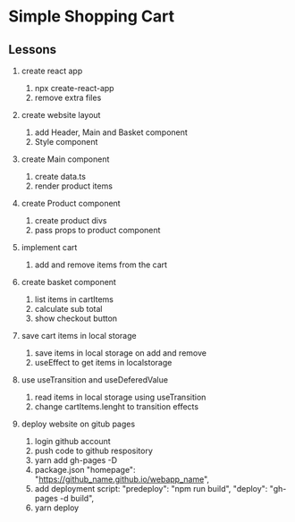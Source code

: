 # Simple Shopping Cart

## Lessons

1. create react app
    1. npx create-react-app
    2. remove extra files

2. create website layout
    1. add Header, Main and Basket component
    2. Style component

3. create Main component
    1. create data.ts
    2. render product items

4. create Product component
    1. create product divs
    2. pass props to product component

5. implement cart
    1. add and remove items from the cart

6. create basket component
    1. list items in cartItems
    2. calculate sub total
    3. show checkout button

7. save cart items in local storage
    1. save items in local storage on add and remove
    2. useEffect to get items in localstorage

8. use useTransition and useDeferedValue
    1. read items in local storage using useTransition
    2. change cartItems.lenght to transition effects

9. deploy website on gitub pages
    1. login github account
    2. push code to github respository
    3. yarn add gh-pages -D
    4. package.json "homepage": "https://github_name.github.io/webapp_name",
    5. add deployment script: "predeploy": "npm run build", "deploy": "gh-pages -d build",
    6. yarn deploy
